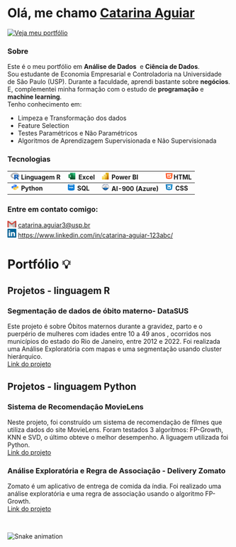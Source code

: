 <h1>Olá, me chamo  <a href="https://github.com/Defcon27">Catarina Aguiar</a> </h1>
</h1>

<a href="https://github.com/CatarinaAguiar3#projetos--">
    <img src="https://img.shields.io/badge/Veja%20meu%20portfólio-004aad?style=for-the-badge" alt="Veja meu portfólio">
</a>

<!-- para criar um emoji basta clicar na tecla "windows" + "."
- 🔭 I’m currently working on ...
- 🌱 I’m currently learning ...
- 👯 I’m looking to collaborate on ...
- 🤔 I’m looking for help with ...
- 💬 Ask me about ...
- 📫 How to reach me: ...
- 😄 Pronouns: ...
- ⚡ Fun fact: ...
-->
### Sobre
Este é o meu portfólio em **Análise de Dados**  e **Ciência de Dados**. <br>
Sou estudante de Economia Empresarial e Controladoria na Universidade de São Paulo (USP). Durante a faculdade, aprendi bastante sobre **negócios**. E, complementei minha formação com o estudo de **programação** e **machine learning**. <br>
Tenho conhecimento em: 
- Limpeza e Transformação dos dados
- Feature Selection 
- Testes Paramétricos e Não Paramétricos
- Algoritmos de Aprendizagem Supervisionada e Não Supervisionada


### Tecnologias
| <img height="15" width="20" src="https://github.com/CatarinaAguiar3/CatarinaAguiar3/blob/main/r_project_official_logo_icon_170811.png"> **Linguagem R**  | <img height="15" width="23" src="https://github.com/CatarinaAguiar3/CatarinaAguiar3/blob/552e04a3db0f687a7a3659106370329b3dbee82a/Logo_Excel.png">   **Excel**                                                                                                           |  <img height="15" width="20" src="https://github.com/CatarinaAguiar3/CatarinaAguiar3/blob/main/Logo_POWER_BI.svg.png"> **Power BI**        | <img height="15" width="20" src="https://github.com/CatarinaAguiar3/CatarinaAguiar3/blob/main/logo-html-5-1536.png">**HTML** |       
|:---------------------------------------------------------------------------------------------------------------------------------------------------------|:----------------------------------------------------------------------------------------------------------------------|:-------------------------------------------------------------------------------------------------------------------------------------------|:----------------------------------------------------------------------------------------------------------------------------| 
|<img height="15" width="20" src="https://github.com/CatarinaAguiar3/CatarinaAguiar3/blob/main/logo_python.png"> **Python**                                | <img height="15" width="20" src="https://github.com/CatarinaAguiar3/CatarinaAguiar3/blob/main/logo_SQL.png"> **SQL**  | <img height="17" width="20" src="https://github.com/CatarinaAguiar3/CatarinaAguiar3/blob/main/AI_Fundamentals-min.png"> **AI-900 (Azure)** | <img height="15" width="20" src="https://github.com/CatarinaAguiar3/CatarinaAguiar3/blob/main/logo-css-3-2048.png"> **CSS**  |                    


<!--## 📬 Entre em contato comigo:-->

### Entre em contato comigo:
<!--[![LinkedIn](https://img.shields.io/badge/LinkedIn-0077B5?style=for-the-badge&logo=linkedin&logoColor=white)](https://www.linkedin.com/in/catarina-aguiar-123abc/)
[![E-mail](https://img.shields.io/badge/E--mail-004aad?style=for-the-badge&logo=gmail&logoColor=white)](mailto:catarina.aguiar3@usp.br)
-->
<img width="20" src="gmail.svg"> <a href = "mailto:catarina.aguiar3@usp.br"> catarina.aguiar3@usp.br
      </a> <br>
<img width="20" src="linkedin.svg"> <a href = "https://www.linkedin.com/in/catarina-aguiar-123abc/">
          https://www.linkedin.com/in/catarina-aguiar-123abc/
      </a>
</div>
<div>

<!--                                                                                                                        
<div>
  <h1>Redes Sociais</h1>
    <a href = "mailto:catarina.aguiar3@usp.br">
        <img width="30" src="gmail.svg">
      </a>
    <a href = "https://www.linkedin.com/in/catarina-aguiar-123abc/">
        <img width="25" src="linkedin.svg">
      </a>
</div>
<div>
-->


<h1>Portfólio 💡 </h1>
  <h2> Projetos -  linguagem R</h2>
   <h3 align="left"><b>Segmentação de dados de óbito materno- DataSUS</b></h3>
    <p align="left">Este projeto é sobre Óbitos maternos durante a gravidez, parto e o puerpério de mulheres com idades entre 10 a 49 anos , ocorridos nos municípios do estado do Rio de Janeiro, entre 2012 e 2022. Foi realizada uma Análise Exploratória com mapas e uma segmentação usando cluster hierárquico.  
      <br>
      <a href="https://github.com/CatarinaAguiar3/Projeto_Cluster_DataSUS">Link do 
     projeto</a>
    </p>
    <h2>Projetos -  linguagem Python</h2>
  <h3 align="left"><b>Sistema de Recomendação MovieLens</b></h3>
    <p align="left">Neste projeto, foi construído um sistema de recomendação de filmes que utiliza dados do site MovieLens. Foram testados 3 algoritmos: FP-Growth, KNN e SVD, o último obteve o melhor desempenho. A liguagem utilizada foi Python.
      <br>
      <a href="https://github.com/CatarinaAguiar3/Projeto_Sistema_de_Recomendacao_MovieLens">Link do 
     projeto</a>
    </p>
    <h3 align="left"><b>Análise Exploratória e Regra de Associação - Delivery Zomato</b></h3>
    <p align="left">Zomato é um aplicativo de entrega de comida da índia. Foi realizado uma análise exploratória e uma regra de associação usando o algoritmo FP-Growth. 
      <br>
      <a href="https://github.com/CatarinaAguiar3/Projeto_Analise_Exploratoria_dos_dados_do_delivery_Zomato">Link do 
     projeto</a>
    </p>
    <br>
  
    

</div>
  <!--
    <h3 align="left"><b>Previsão de rotatividade (churn) de clientes de Telecomunicações</b></b></h3> 
    <p align="left">A rotatividade de clientes (churn) é a propensão dos clientes
     a deixarem de fazer negócios com uma empresa.Este projeto tem como objetivo prever 
     se um cliente realizará churn em uma empresa de telecomunicações. O projeto foi realizado utilizando a liguagem R.
      <br>
      <a href="https://catarinaaguiar3.github.io/Previsao-de-rotatividade-de-clientes-de-Telecomunicacoes/">Link do projeto</a> 
    </p>
</div>    -->
  
![Snake animation](https://github.com/LuigiGF/LuigiGF/blob/output/github-contribution-grid-snake.svg)
